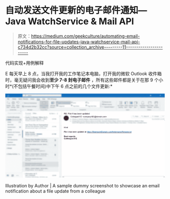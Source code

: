 # 自动发送文件更新的电子邮件通知— Java WatchService & Mail API

> 原文：<https://medium.com/geekculture/automating-email-notifications-for-file-updates-java-watchservice-mail-api-c734d2b32cc?source=collection_archive---------11----------------------->

代码实现+用例解释

E 每天早上 8 点，当我打开我的工作笔记本电脑，打开我的微软 Outlook 收件箱时，毫无疑问我会收到**至少 7-8 封电子邮件** ，所有这些邮件都是关于在那 9 个小时*(不包括午餐时间)中下午 6 点之前的几个文件更新:*

![](img/4624788976702cfd7c6eea464085dcf0.png)

Illustration by Author | A sample dummy screenshot to showcase an email notification about a file update from a colleague